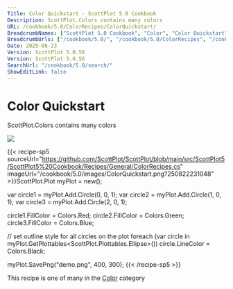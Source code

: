 ```yaml
---
Title: Color Quickstart - ScottPlot 5.0 Cookbook
Description: ScottPlot.Colors contains many colors
URL: /cookbook/5.0/ColorRecipes/ColorQuickstart/
BreadcrumbNames: ["ScottPlot 5.0 Cookbook", "Color", "Color Quickstart"]
BreadcrumbUrls: ["/cookbook/5.0/", "/cookbook/5.0/ColorRecipes", "/cookbook/5.0/ColorRecipes/ColorQuickstart"]
Date: 2025-08-23
Version: ScottPlot 5.0.56
Version: ScottPlot 5.0.56
SearchUrl: "/cookbook/5.0/search/"
ShowEditLink: false
---
```



<div class='d-flex align-items-center mt-5'>
<h1 class='me-2 text-dark my-0 border-0'>Color Quickstart</h1>
</div>

ScottPlot.Colors contains many colors

[![](/cookbook/5.0/images/ColorQuickstart.png?250822231048)](/cookbook/5.0/images/ColorQuickstart.png?250822231048)

{{< recipe-sp5 sourceUrl="https://github.com/ScottPlot/ScottPlot/blob/main/src/ScottPlot5/ScottPlot5%20Cookbook/Recipes/General/ColorRecipes.cs" imageUrl="/cookbook/5.0/images/ColorQuickstart.png?250822231048" >}}ScottPlot.Plot myPlot = new();

var circle1 = myPlot.Add.Circle(0, 0, 1);
var circle2 = myPlot.Add.Circle(1, 0, 1);
var circle3 = myPlot.Add.Circle(2, 0, 1);

circle1.FillColor = Colors.Red;
circle2.FillColor = Colors.Green;
circle3.FillColor = Colors.Blue;

// set outline style for all circles on the plot
foreach (var circle in myPlot.GetPlottables&lt;ScottPlot.Plottables.Ellipse&gt;())
    circle.LineColor = Colors.Black;

myPlot.SavePng("demo.png", 400, 300);
{{< /recipe-sp5 >}}

<div class='my-5 text-center'>This recipe is one of many in the <a href='/cookbook/5.0/ColorRecipes'>Color</a> category</div>


